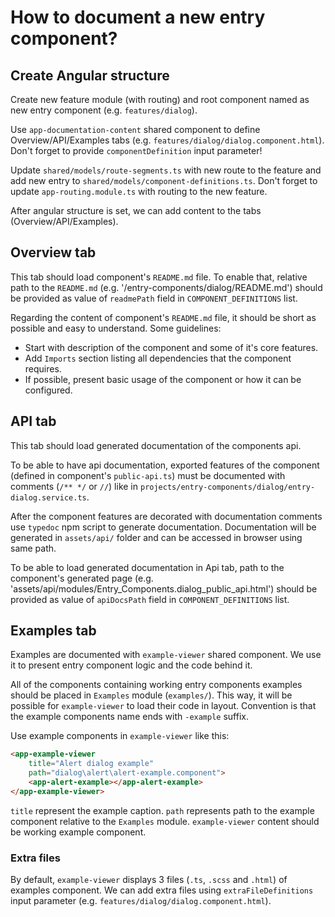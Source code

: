 # How to document a new entry component?

## Create Angular structure

Create new feature module (with routing) and root component named as new entry component (e.g. `features/dialog`).

Use `app-documentation-content` shared component to define Overview/API/Examples tabs (e.g. `features/dialog/dialog.component.html`). Don't forget to provide `componentDefinition` input parameter!

Update `shared/models/route-segments.ts` with new route to the feature and add new entry to `shared/models/component-definitions.ts`. Don't forget to update `app-routing.module.ts` with routing to the new feature.

After angular structure is set, we can add content to the tabs (Overview/API/Examples).

## Overview tab

This tab should load component's `README.md` file. To enable that, relative path to the `README.md` (e.g. '/entry-components/dialog/README.md') should be provided as value of `readmePath` field in `COMPONENT_DEFINITIONS` list.

Regarding the content of component's `README.md` file, it should be short as possible and easy to understand. Some guidelines:

* Start with description of the component and some of it's core features.
* Add `Imports` section listing all dependencies that the component requires.
* If possible, present basic usage of the component or how it can be configured.

## API tab

This tab should load generated documentation of the components api.

To be able to have api documentation, exported features of the component (defined in component's `public-api.ts`) must be documented with comments (`/** */` or `//`) like in `projects/entry-components/dialog/entry-dialog.service.ts`.

After the component features are decorated with documentation comments use `typedoc` npm script to generate documentation. Documentation will be generated in `assets/api/` folder and can be accessed in browser using same path.

To be able to load generated documentation in Api tab, path to the component's generated page (e.g. 'assets/api/modules/Entry_Components.dialog_public_api.html') should be provided as value of `apiDocsPath` field in `COMPONENT_DEFINITIONS` list.

## Examples tab

Examples are documented with `example-viewer` shared component. We use it to present entry component logic and the code behind it.

All of the components containing working entry components examples should be placed in `Examples` module (`examples/`). This way, it will be possible for `example-viewer` to load their code in layout. Convention is that the example components name ends with `-example` suffix.

Use example components in `example-viewer` like this:

```html
<app-example-viewer
    title="Alert dialog example"
    path="dialog\alert\alert-example.component">
    <app-alert-example></app-alert-example>
</app-example-viewer>

```

`title` represent the example caption. `path` represents path to the example component relative to the `Examples` module. `example-viewer` content should be working example component.

### Extra files

By default, `example-viewer` displays 3 files (`.ts`, `.scss` and `.html`) of examples component. We can add extra files using `extraFileDefinitions` input parameter (e.g. `features/dialog/dialog.component.html`).
